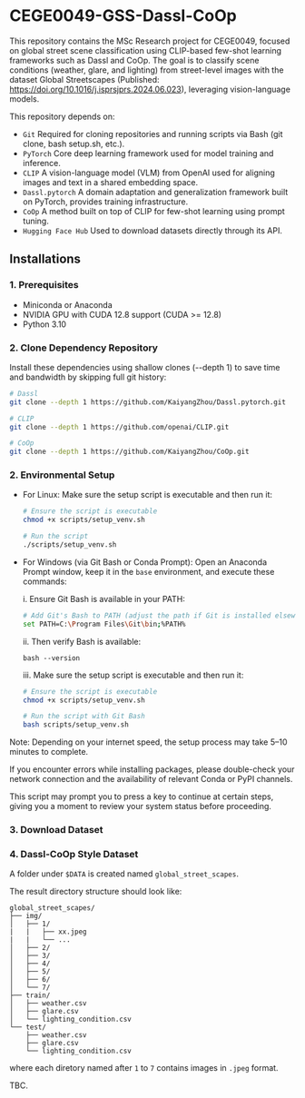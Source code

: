# CEGE0049-GSS-Dassl-CoOp

This repository contains the MSc Research project for CEGE0049, focused on global street scene classification using CLIP-based few-shot learning frameworks such as Dassl and CoOp. The goal is to classify scene conditions (weather, glare, and lighting) from street-level images with the dataset Global Streetscapes (Published: https://doi.org/10.1016/j.isprsjprs.2024.06.023), leveraging vision-language models.

This repository depends on:
- `Git` Required for cloning repositories and running scripts via Bash (git clone, bash setup.sh, etc.).
- `PyTorch` Core deep learning framework used for model training and inference.
- `CLIP` A vision-language model (VLM) from OpenAI used for aligning images and text in a shared embedding space.
- `Dassl.pytorch` A domain adaptation and generalization framework built on PyTorch, provides training infrastructure.
- `CoOp` A method built on top of CLIP for few-shot learning using prompt tuning.
- `Hugging Face Hub` Used to download datasets directly through its API.

## Installations

### 1. Prerequisites
- Miniconda or Anaconda
- NVIDIA GPU with CUDA 12.8 support (CUDA >= 12.8)
- Python 3.10

### 2. Clone Dependency Repository

Install these dependencies using shallow clones (--depth 1) to save time and bandwidth by skipping full git history:

```bash
# Dassl
git clone --depth 1 https://github.com/KaiyangZhou/Dassl.pytorch.git
```

```bash
# CLIP
git clone --depth 1 https://github.com/openai/CLIP.git
```

```bash
# CoOp
git clone --depth 1 https://github.com/KaiyangZhou/CoOp.git
```

### 2. Environmental Setup

- For Linux:
    Make sure the setup script is executable and then run it:
    ```bash
    # Ensure the script is executable
    chmod +x scripts/setup_venv.sh
    ```
    ```bash
    # Run the script
    ./scripts/setup_venv.sh
    ```
-  For Windows (via Git Bash or Conda Prompt):
    Open an Anaconda Prompt window, keep it in the `base` environment, and execute these commands:
    
    i. Ensure Git Bash is available in your PATH:
    ```bash
    # Add Git's Bash to PATH (adjust the path if Git is installed elsewhere)
    set PATH=C:\Program Files\Git\bin;%PATH%
    ```
    ii. Then verify Bash is available:
    ```
    bash --version
    ```
    iii. Make sure the setup script is executable and then run it:
    ```bash
    # Ensure the script is executable
    chmod +x scripts/setup_venv.sh
    ```
    ```bash
    # Run the script with Git Bash
    bash scripts/setup_venv.sh
    ```

Note: Depending on your internet speed, the setup process may take 5–10 minutes to complete.

If you encounter errors while installing packages, please double-check your network connection and the availability of relevant Conda or PyPI channels.

This script may prompt you to press a key to continue at certain steps, giving you a moment to review your system status before proceeding.

### 3. Download Dataset


### 4. Dassl-CoOp Style Dataset
A folder under `$DATA` is created named `global_street_scapes`.

The result directory structure should look like:

```
global_street_scapes/
├── img/
│   ├── 1/
|   |   ├── xx.jpeg
|   |   └── ...
│   ├── 2/
│   ├── 3/
│   ├── 4/
│   ├── 5/
│   ├── 6/
│   └── 7/
├── train/
│   ├── weather.csv
│   ├── glare.csv
│   └── lighting_condition.csv
└── test/
    ├── weather.csv
    ├── glare.csv
    └── lighting_condition.csv

```

where each diretory named after `1` to `7` contains images in `.jpeg` format.

TBC.